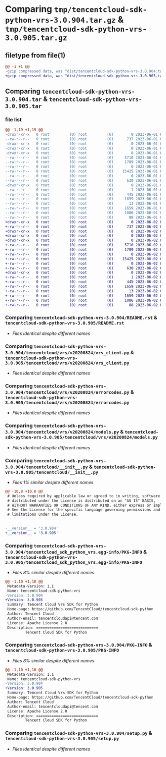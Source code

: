 # Comparing `tmp/tencentcloud-sdk-python-vrs-3.0.904.tar.gz` & `tmp/tencentcloud-sdk-python-vrs-3.0.905.tar.gz`

## filetype from file(1)

```diff
@@ -1 +1 @@
-gzip compressed data, was "dist/tencentcloud-sdk-python-vrs-3.0.904.tar", last modified: Thu Jun  1 02:51:02 2023, max compression
+gzip compressed data, was "dist/tencentcloud-sdk-python-vrs-3.0.905.tar", last modified: Fri Jun  2 00:44:10 2023, max compression
```

## Comparing `tencentcloud-sdk-python-vrs-3.0.904.tar` & `tencentcloud-sdk-python-vrs-3.0.905.tar`

### file list

```diff
@@ -1,19 +1,19 @@
-drwxr-xr-x   0 root         (0) root         (0)        0 2023-06-01 02:51:02.000000 tencentcloud-sdk-python-vrs-3.0.904/
--rw-r--r--   0 root         (0) root         (0)      737 2023-06-01 02:51:02.000000 tencentcloud-sdk-python-vrs-3.0.904/README.rst
-drwxr-xr-x   0 root         (0) root         (0)        0 2023-06-01 02:51:02.000000 tencentcloud-sdk-python-vrs-3.0.904/tencentcloud/
-drwxr-xr-x   0 root         (0) root         (0)        0 2023-06-01 02:51:02.000000 tencentcloud-sdk-python-vrs-3.0.904/tencentcloud/vrs/
-drwxr-xr-x   0 root         (0) root         (0)        0 2023-06-01 02:51:02.000000 tencentcloud-sdk-python-vrs-3.0.904/tencentcloud/vrs/v20200824/
--rw-r--r--   0 root         (0) root         (0)     5710 2023-06-01 02:51:02.000000 tencentcloud-sdk-python-vrs-3.0.904/tencentcloud/vrs/v20200824/vrs_client.py
--rw-r--r--   0 root         (0) root         (0)     1709 2023-06-01 02:51:02.000000 tencentcloud-sdk-python-vrs-3.0.904/tencentcloud/vrs/v20200824/errorcodes.py
--rw-r--r--   0 root         (0) root         (0)        0 2023-06-01 02:51:02.000000 tencentcloud-sdk-python-vrs-3.0.904/tencentcloud/vrs/v20200824/__init__.py
--rw-r--r--   0 root         (0) root         (0)    15425 2023-06-01 02:51:02.000000 tencentcloud-sdk-python-vrs-3.0.904/tencentcloud/vrs/v20200824/models.py
--rw-r--r--   0 root         (0) root         (0)        0 2023-06-01 02:51:02.000000 tencentcloud-sdk-python-vrs-3.0.904/tencentcloud/vrs/__init__.py
--rw-r--r--   0 root         (0) root         (0)      630 2023-06-01 02:51:02.000000 tencentcloud-sdk-python-vrs-3.0.904/tencentcloud/__init__.py
-drwxr-xr-x   0 root         (0) root         (0)        0 2023-06-01 02:51:02.000000 tencentcloud-sdk-python-vrs-3.0.904/tencentcloud_sdk_python_vrs.egg-info/
--rw-r--r--   0 root         (0) root         (0)        1 2023-06-01 02:51:02.000000 tencentcloud-sdk-python-vrs-3.0.904/tencentcloud_sdk_python_vrs.egg-info/dependency_links.txt
--rw-r--r--   0 root         (0) root         (0)      445 2023-06-01 02:51:02.000000 tencentcloud-sdk-python-vrs-3.0.904/tencentcloud_sdk_python_vrs.egg-info/SOURCES.txt
--rw-r--r--   0 root         (0) root         (0)     1659 2023-06-01 02:51:02.000000 tencentcloud-sdk-python-vrs-3.0.904/tencentcloud_sdk_python_vrs.egg-info/PKG-INFO
--rw-r--r--   0 root         (0) root         (0)       13 2023-06-01 02:51:02.000000 tencentcloud-sdk-python-vrs-3.0.904/tencentcloud_sdk_python_vrs.egg-info/top_level.txt
--rw-r--r--   0 root         (0) root         (0)     1659 2023-06-01 02:51:02.000000 tencentcloud-sdk-python-vrs-3.0.904/PKG-INFO
--rw-r--r--   0 root         (0) root         (0)     1006 2023-06-01 02:51:02.000000 tencentcloud-sdk-python-vrs-3.0.904/setup.py
--rw-r--r--   0 root         (0) root         (0)       88 2023-06-01 02:51:02.000000 tencentcloud-sdk-python-vrs-3.0.904/setup.cfg
+drwxr-xr-x   0 root         (0) root         (0)        0 2023-06-02 00:44:10.000000 tencentcloud-sdk-python-vrs-3.0.905/
+-rw-r--r--   0 root         (0) root         (0)      737 2023-06-02 00:44:10.000000 tencentcloud-sdk-python-vrs-3.0.905/README.rst
+drwxr-xr-x   0 root         (0) root         (0)        0 2023-06-02 00:44:10.000000 tencentcloud-sdk-python-vrs-3.0.905/tencentcloud/
+drwxr-xr-x   0 root         (0) root         (0)        0 2023-06-02 00:44:10.000000 tencentcloud-sdk-python-vrs-3.0.905/tencentcloud/vrs/
+drwxr-xr-x   0 root         (0) root         (0)        0 2023-06-02 00:44:10.000000 tencentcloud-sdk-python-vrs-3.0.905/tencentcloud/vrs/v20200824/
+-rw-r--r--   0 root         (0) root         (0)     5710 2023-06-02 00:44:10.000000 tencentcloud-sdk-python-vrs-3.0.905/tencentcloud/vrs/v20200824/vrs_client.py
+-rw-r--r--   0 root         (0) root         (0)     1709 2023-06-02 00:44:10.000000 tencentcloud-sdk-python-vrs-3.0.905/tencentcloud/vrs/v20200824/errorcodes.py
+-rw-r--r--   0 root         (0) root         (0)        0 2023-06-02 00:44:10.000000 tencentcloud-sdk-python-vrs-3.0.905/tencentcloud/vrs/v20200824/__init__.py
+-rw-r--r--   0 root         (0) root         (0)    15425 2023-06-02 00:44:10.000000 tencentcloud-sdk-python-vrs-3.0.905/tencentcloud/vrs/v20200824/models.py
+-rw-r--r--   0 root         (0) root         (0)        0 2023-06-02 00:44:10.000000 tencentcloud-sdk-python-vrs-3.0.905/tencentcloud/vrs/__init__.py
+-rw-r--r--   0 root         (0) root         (0)      630 2023-06-02 00:44:10.000000 tencentcloud-sdk-python-vrs-3.0.905/tencentcloud/__init__.py
+drwxr-xr-x   0 root         (0) root         (0)        0 2023-06-02 00:44:10.000000 tencentcloud-sdk-python-vrs-3.0.905/tencentcloud_sdk_python_vrs.egg-info/
+-rw-r--r--   0 root         (0) root         (0)        1 2023-06-02 00:44:10.000000 tencentcloud-sdk-python-vrs-3.0.905/tencentcloud_sdk_python_vrs.egg-info/dependency_links.txt
+-rw-r--r--   0 root         (0) root         (0)      445 2023-06-02 00:44:10.000000 tencentcloud-sdk-python-vrs-3.0.905/tencentcloud_sdk_python_vrs.egg-info/SOURCES.txt
+-rw-r--r--   0 root         (0) root         (0)     1659 2023-06-02 00:44:10.000000 tencentcloud-sdk-python-vrs-3.0.905/tencentcloud_sdk_python_vrs.egg-info/PKG-INFO
+-rw-r--r--   0 root         (0) root         (0)       13 2023-06-02 00:44:10.000000 tencentcloud-sdk-python-vrs-3.0.905/tencentcloud_sdk_python_vrs.egg-info/top_level.txt
+-rw-r--r--   0 root         (0) root         (0)     1659 2023-06-02 00:44:10.000000 tencentcloud-sdk-python-vrs-3.0.905/PKG-INFO
+-rw-r--r--   0 root         (0) root         (0)     1006 2023-06-02 00:44:10.000000 tencentcloud-sdk-python-vrs-3.0.905/setup.py
+-rw-r--r--   0 root         (0) root         (0)       88 2023-06-02 00:44:10.000000 tencentcloud-sdk-python-vrs-3.0.905/setup.cfg
```

### Comparing `tencentcloud-sdk-python-vrs-3.0.904/README.rst` & `tencentcloud-sdk-python-vrs-3.0.905/README.rst`

 * *Files identical despite different names*

### Comparing `tencentcloud-sdk-python-vrs-3.0.904/tencentcloud/vrs/v20200824/vrs_client.py` & `tencentcloud-sdk-python-vrs-3.0.905/tencentcloud/vrs/v20200824/vrs_client.py`

 * *Files identical despite different names*

### Comparing `tencentcloud-sdk-python-vrs-3.0.904/tencentcloud/vrs/v20200824/errorcodes.py` & `tencentcloud-sdk-python-vrs-3.0.905/tencentcloud/vrs/v20200824/errorcodes.py`

 * *Files identical despite different names*

### Comparing `tencentcloud-sdk-python-vrs-3.0.904/tencentcloud/vrs/v20200824/models.py` & `tencentcloud-sdk-python-vrs-3.0.905/tencentcloud/vrs/v20200824/models.py`

 * *Files identical despite different names*

### Comparing `tencentcloud-sdk-python-vrs-3.0.904/tencentcloud/__init__.py` & `tencentcloud-sdk-python-vrs-3.0.905/tencentcloud/__init__.py`

 * *Files 1% similar despite different names*

```diff
@@ -10,8 +10,8 @@
 # Unless required by applicable law or agreed to in writing, software
 # distributed under the License is distributed on an "AS IS" BASIS,
 # WITHOUT WARRANTIES OR CONDITIONS OF ANY KIND, either express or implied.
 # See the License for the specific language governing permissions and
 # limitations under the License.
 
 
-__version__ = '3.0.904'
+__version__ = '3.0.905'
```

### Comparing `tencentcloud-sdk-python-vrs-3.0.904/tencentcloud_sdk_python_vrs.egg-info/PKG-INFO` & `tencentcloud-sdk-python-vrs-3.0.905/tencentcloud_sdk_python_vrs.egg-info/PKG-INFO`

 * *Files 8% similar despite different names*

```diff
@@ -1,10 +1,10 @@
 Metadata-Version: 1.1
 Name: tencentcloud-sdk-python-vrs
-Version: 3.0.904
+Version: 3.0.905
 Summary: Tencent Cloud Vrs SDK for Python
 Home-page: https://github.com/TencentCloud/tencentcloud-sdk-python
 Author: Tencent Cloud
 Author-email: tencentcloudapi@tencent.com
 License: Apache License 2.0
 Description: ============================
         Tencent Cloud SDK for Python
```

### Comparing `tencentcloud-sdk-python-vrs-3.0.904/PKG-INFO` & `tencentcloud-sdk-python-vrs-3.0.905/PKG-INFO`

 * *Files 8% similar despite different names*

```diff
@@ -1,10 +1,10 @@
 Metadata-Version: 1.1
 Name: tencentcloud-sdk-python-vrs
-Version: 3.0.904
+Version: 3.0.905
 Summary: Tencent Cloud Vrs SDK for Python
 Home-page: https://github.com/TencentCloud/tencentcloud-sdk-python
 Author: Tencent Cloud
 Author-email: tencentcloudapi@tencent.com
 License: Apache License 2.0
 Description: ============================
         Tencent Cloud SDK for Python
```

### Comparing `tencentcloud-sdk-python-vrs-3.0.904/setup.py` & `tencentcloud-sdk-python-vrs-3.0.905/setup.py`

 * *Files identical despite different names*

